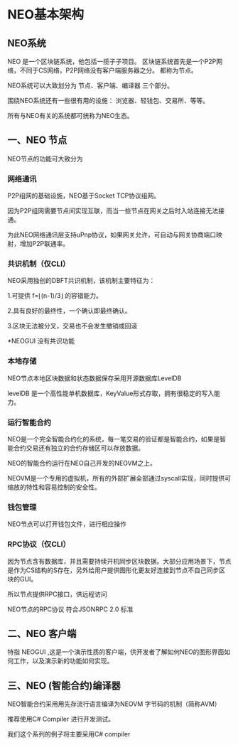 ﻿# NEO基本架构

## NEO系统
NEO 是一个区块链系统，他包括一揽子子项目。
区块链系统首先是一个P2P网络，不同于CS网络，P2P网络没有客户端服务器之分。
都称为节点。

NEO系统可以大致划分为 节点、客户端、编译器 三个部分。

围绕NEO系统还有一些很有用的设施： 浏览器、轻钱包、交易所、等等。

所有与NEO有关的系统都可统称为NEO生态。

## 一、NEO 节点

NEO节点的功能可大致分为 

### 网络通讯

P2P组网的基础设施，NEO基于Socket TCP协议组网。

因为P2P组网需要节点间实现互联，而当一些节点在网关之后时入站连接无法接通。

为此NEO网络通讯层支持uPnp协议，如果网关允许，可自动与网关协商端口映射，增加P2P联通率。

### 共识机制（仅CLI）

NEO采用独创的DBFT共识机制，该机制主要特征为：

1.可提供  f=⌊(n-1)/3⌋ 的容错能力。

2.具有良好的最终性，一个确认即最终确认。

3.区块无法被分叉，交易也不会发生撤销或回滚

*NEOGUI 没有共识功能

### 本地存储

NEO节点本地区块数据和状态数据保存采用开源数据库LevelDB

levelDB 是一个高性能单机数据库，KeyValue形式存取，拥有很稳定的写入能力。

### 运行智能合约

NEO是一个完全智能合约化的系统，每一笔交易的验证都是智能合约，如果是智能合约交易还有独立的合约存储区可以存放数据。

NEO的智能合约运行在NEO自己开发的NEOVM之上。

NEOVM是一个专用的虚拟机，所有的外部扩展全部通过syscall实现，同时提供可缩放的特性和容易控制的安全性。

### 钱包管理

NEO节点可以打开钱包文件，进行相应操作

### RPC协议（仅CLI）

因为节点含有数据库，并且需要持续开机同步区块数据。大部分应用场景下，节点是作为CS结构的S存在，另外给用户提供图形化更友好连接到节点不自己同步区块的GUI。

所以节点提供RPC接口，供远程访问

NEO节点的RPC协议 符合JSONRPC 2.0 标准

## 二、NEO 客户端

特指 NEOGUI ,这是一个演示性质的客户端，供开发者了解如何NEO的图形界面如何工作，以及演示新的功能如何实现。

## 三、NEO (智能合约)编译器

NEO智能合约采用用先存流行语言编译为NEOVM 字节码的机制（简称AVM）

推荐使用C# Compiler 进行开发测试。

我们这个系列的例子将主要采用C# compiler